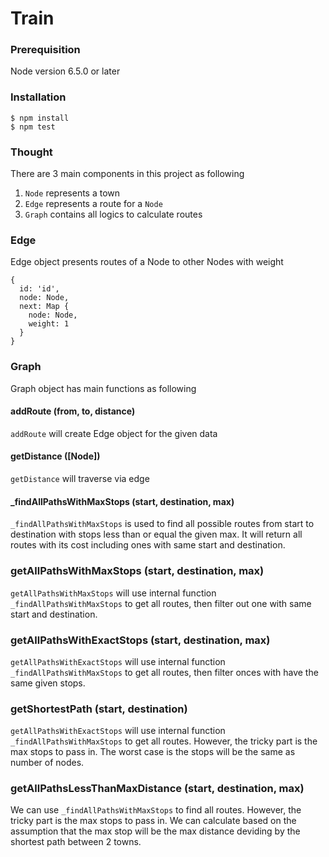 # Train

### Prerequisition
Node version 6.5.0 or later

### Installation
```
$ npm install
$ npm test
```

### Thought

There are 3 main components in this project as following

1. `Node` represents a town
2. `Edge` represents a route for a `Node`
3. `Graph` contains all logics to calculate routes

### Edge
Edge object presents routes of a Node to other Nodes with weight
```
{
  id: 'id',
  node: Node,
  next: Map { 
    node: Node,
    weight: 1
  }
}
```

### Graph
Graph object has main functions as following

#### addRoute (from, to, distance) 
`addRoute` will create Edge object for the given data

#### getDistance ([Node])
`getDistance` will traverse via edge

#### _findAllPathsWithMaxStops (start, destination, max)
`_findAllPathsWithMaxStops` is used to find all possible routes from start to destination with stops less than or equal the given max. It will return all routes with its cost including ones with same start and destination.

### getAllPathsWithMaxStops (start, destination, max)
`getAllPathsWithMaxStops` will use internal function `_findAllPathsWithMaxStops` to get all routes, then filter out one with same start and destination.

### getAllPathsWithExactStops (start, destination, max)
`getAllPathsWithExactStops` will use internal function `_findAllPathsWithMaxStops` to get all routes, then filter onces with have the same given stops.

### getShortestPath (start, destination)
`getAllPathsWithExactStops` will use internal function `_findAllPathsWithMaxStops` to get all routes. However, the tricky part is the max stops to pass in. The worst case is the stops will be the same as number of nodes.

### getAllPathsLessThanMaxDistance (start, destination, max)
We can use `_findAllPathsWithMaxStops` to find all routes. However, the tricky part is the max stops to pass in. We can calculate based on the assumption that the max stop will be the max distance deviding by the shortest path between 2 towns.

